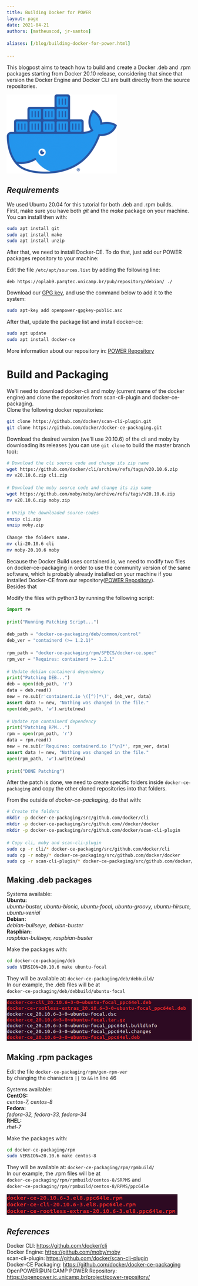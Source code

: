 ```yaml
---
title: Building Docker for POWER
layout: page
date: 2021-04-21
authors: [matheuscod, jr-santos]

aliases: [/blog/building-docker-for-power.html]

---
```


This blogpost aims to teach how to build and create a Docker .deb and .rpm packages starting from Docker 20.10 release, considering that since that version the Docker Engine and Docker CLI are built directly from the source repositories.  

![tf logo](Moby-logo.png)

## *Requirements*
We used Ubuntu 20.04 for this tutorial for both .deb and .rpm builds.  
First, make sure you have both *git* and the *make* package on your machine.  
You can install then with:
```bash
sudo apt install git
sudo apt install make
sudo apt install unzip
```
After that, we need to install Docker-CE. To do that, just add our POWER packages repository to your machine:  

Edit the file `/etc/apt/sources.list` by adding the following line:  

`deb https://oplab9.parqtec.unicamp.br/pub/repository/debian/ ./`

Download our [GPG key](https://oplab9.parqtec.unicamp.br/pub/key/openpower-gpgkey-public.asc), and use the command below to add it to the system:  
```bash
sudo apt-key add openpower-gpgkey-public.asc
```

After that, update the package list and install docker-ce:  
```bash
sudo apt update
sudo apt install docker-ce
```
More information about our repository in: [POWER Repository](https://openpower.ic.unicamp.br/project/power-repository/)

# Build and Packaging

We'll need to download docker-cli and moby (current name of the docker engine) and clone the repositories from scan-cli-plugin and docker-ce-packaging.  
Clone the following docker repositories:
```bash
git clone https://github.com/docker/scan-cli-plugin.git
git clone https://github.com/docker/docker-ce-packaging.git
```

Download the desired version (we'll use 20.10.6) of the cli and moby by downloading its releases (you can use `git clone` to build the master branch too):
```bash
# Download the cli source code and change its zip name
wget https://github.com/docker/cli/archive/refs/tags/v20.10.6.zip
mv v20.10.6.zip cli.zip

# Download the moby source code and change its zip name
wget https://github.com/moby/moby/archive/refs/tags/v20.10.6.zip
mv v20.10.6.zip moby.zip

# Unzip the downloaded source-codes
unzip cli.zip
unzip moby.zip

Change the folders name.
mv cli-20.10.6 cli
mv moby-20.10.6 moby
```

Because the Docker Build uses containerd.io, we need to modify two files on docker-ce-packaging in order to use the community version of the same software, which is probably already installed on your machine if you installed Docker-CE from our repository([POWER Repository](https://openpower.ic.unicamp.br/project/power-repository/)).  
Besides that

Modify the files with python3 by running the following script:  
```python
import re

print("Running Patching Script...")

deb_path = "docker-ce-packaging/deb/common/control"
deb_ver = "containerd (>= 1.2.1)"

rpm_path = "docker-ce-packaging/rpm/SPECS/docker-ce.spec"
rpm_ver = "Requires: containerd >= 1.2.1"

# Update debian containerd dependency
print("Patching DEB...")
deb = open(deb_path, 'r')
data = deb.read()
new = re.sub(r'containerd.io \([^)]*\)', deb_ver, data)
assert data != new, "Nothing was changed in the file."
open(deb_path, 'w').write(new)

# Update rpm containerd dependency
print("Patching RPM...")
rpm = open(rpm_path, 'r')
data = rpm.read()
new = re.sub(r'Requires: containerd.io [^\n]*', rpm_ver, data)
assert data != new, "Nothing was changed in the file."
open(rpm_path, 'w').write(new)

print("DONE Patching")
```

After the patch is done, we need to create specific folders inside `docker-ce-packaging` and copy the other cloned repositories into that folders.  

From the outside of *docker-ce-packaging*, do that with:
```bash
# Create the folders
mkdir -p docker-ce-packaging/src/github.com/docker/cli
mkdir -p docker-ce-packaging/src/github.com//docker/docker
mkdir -p docker-ce-packaging/src/github.com/docker/scan-cli-plugin

# Copy cli, moby and scan-cli-plugin
sudo cp -r cli/* docker-ce-packaging/src/github.com/docker/cli
sudo cp -r moby/* docker-ce-packaging/src/github.com/docker/docker
sudo cp -r scan-cli-plugin/* docker-ce-packaging/src/github.com/docker/scan-cli-plugin
```

## Making .deb packages
Systems available:  
**Ubuntu:**  
*ubuntu-buster, ubuntu-bionic, ubuntu-focal, ubuntu-groovy, ubuntu-hirsute, ubuntu-xenial*  
**Debian:**  
*debian-bullseye, debian-buster*  
**Raspbian:**  
*raspbian-bullseye, raspbian-buster*  

Make the packages with:
```bash
cd docker-ce-packaging/deb
sudo VERSION=20.10.6 make ubuntu-focal
```

They will be available at: `docker-ce-packaging/deb/debbuild/`  
In our example, the .deb files will be at  
`docker-ce-packaging/deb/debbuild/ubuntu-focal`  

![deb files](files.png)

## Making .rpm packages

Edit the file `docker-ce-packaging/rpm/gen-rpm-ver`  
by changing the characters `||` to `&&` in line 46  

Systems available:  
**CentOS:**  
*centos-7, centos-8*  
**Fedora:**  
*fedora-32, fedora-33, fedora-34*  
**RHEL:**  
*rhel-7*  

Make the packages with:
```bash
cd docker-ce-packaging/rpm
sudo VERSION=20.10.6 make centos-8
```

They will be available at: `docker-ce-packaging/rpm/rpmbuild/`  
In our example, the .rpm files will be at  
`docker-ce-packaging/rpm/rpmbuild/centos-8/SRPMS` and  
`docker-ce-packaging/rpm/rpmbuild/centos-8/RPMS/ppc64le`  

![rpm files](files-rpm.png)

## *References*
Docker CLI: https://github.com/docker/cli  
Docker Engine: https://github.com/moby/moby  
scan-cli-plugin: https://github.com/docker/scan-cli-plugin  
Docker-CE Packaging: https://github.com/docker/docker-ce-packaging  
OpenPOWER@UNICAMP POWER Repository: https://openpower.ic.unicamp.br/project/power-repository/
